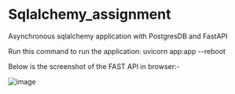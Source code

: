 # Sqlalchemy_assignment
Asynchronous sqlalchemy application with PostgresDB and FastAPI

Run this command to run the application: uvicorn app:app --reboot

Below is the screenshot of the FAST API in browser:- 

![image](https://github.com/vermaankush/Sqlalchemy_assignment/assets/61500439/b27323b5-82f2-4920-b8c3-02d4033e8c17)

